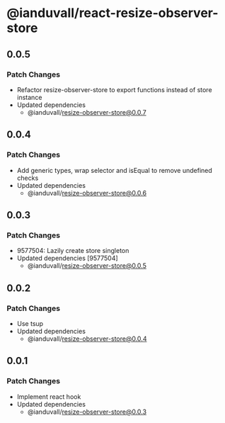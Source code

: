 # @ianduvall/react-resize-observer-store

## 0.0.5

### Patch Changes

- Refactor resize-observer-store to export functions instead of store instance
- Updated dependencies
  - @ianduvall/resize-observer-store@0.0.7

## 0.0.4

### Patch Changes

- Add generic types, wrap selector and isEqual to remove undefined checks
- Updated dependencies
  - @ianduvall/resize-observer-store@0.0.6

## 0.0.3

### Patch Changes

- 9577504: Lazily create store singleton
- Updated dependencies [9577504]
  - @ianduvall/resize-observer-store@0.0.5

## 0.0.2

### Patch Changes

- Use tsup
- Updated dependencies
  - @ianduvall/resize-observer-store@0.0.4

## 0.0.1

### Patch Changes

- Implement react hook
- Updated dependencies
  - @ianduvall/resize-observer-store@0.0.3
